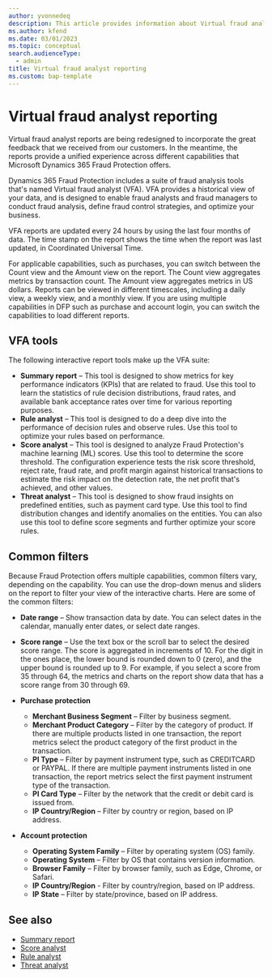 ```yaml
---
author: yvonnedeq
description: This article provides information about Virtual fraud analyst reporting and the available tools in Dynamics 365 Fraud Protection.
ms.author: kfend
ms.date: 03/01/2023
ms.topic: conceptual
search.audienceType:
  - admin
title: Virtual fraud analyst reporting
ms.custom: bap-template
---
```


# Virtual fraud analyst reporting

Virtual fraud analyst reports are being redesigned to incorporate the great feedback that we received from our customers. In the meantime, the reports provide a unified experience across different capabilities that Microsoft Dynamics 365 Fraud Protection offers.

Dynamics 365 Fraud Protection includes a suite of fraud analysis tools that's named Virtual fraud analyst (VFA). VFA provides a historical view of your data, and is designed to enable fraud analysts and fraud managers to conduct fraud analysis, define fraud control strategies, and optimize your business.

VFA reports are updated every 24 hours by using the last four months of data. The time stamp on the report shows the time when the report was last updated, in Coordinated Universal Time.

For applicable capabilities, such as purchases, you can switch between the Count view and the Amount view on the report. The Count view aggregates metrics by transaction count. The Amount view aggregates metrics in US dollars. Reports can be viewed in different timescales, including a daily view, a weekly view, and a monthly view. If you are using multiple capabilities in DFP such as purchase and account login, you can switch the capabilities to load different reports.

## VFA tools
The following interactive report tools make up the VFA suite:

  - **Summary report** – This tool is designed to show metrics for key performance indicators (KPIs) that are related to fraud. Use this tool to learn the statistics of rule decision distributions, fraud rates, and available bank acceptance rates over time for various reporting purposes.
  - **Rule analyst** – This tool is designed to do a deep dive into the performance of decision rules and observe rules. Use this tool to optimize your rules based on performance.
  - **Score analyst** – This tool is designed to analyze Fraud Protection's machine learning (ML) scores. Use this tool to determine the score threshold. The configuration experience tests the risk score threshold, reject rate, fraud rate, and profit margin against historical transactions to estimate the risk impact on the detection rate, the net profit that's achieved, and other values.
  - **Threat analyst** – This tool is designed to show fraud insights on predefined entities, such as payment card type. Use this tool to find distribution changes and identify anomalies on the entities. You can also use this tool to define score segments and further optimize your score rules.

## Common filters
Because Fraud Protection offers multiple capabilities, common filters vary, depending on the capability. You can use the drop-down menus and sliders on the report to filter your view of the interactive charts. Here are some of the common filters:

- **Date range** – Show transaction data by date. You can select dates in the calendar, manually enter dates, or select date ranges.
- **Score range** – Use the text box or the scroll bar to select the desired score range. The score is aggregated in increments of 10. For the digit in the ones place, the lower bound is rounded down to 0 (zero), and the upper bound is rounded up to 9. For example, if you select a score from 35 through 64, the metrics and charts on the report show data that has a score range from 30 through 69.
- **Purchase protection**

    - **Merchant Business Segment** – Filter by business segment.
    - **Merchant Product Category** – Filter by the category of product. If there are multiple products listed in one transaction, the report metrics select the product category of the first product in the transaction.
    - **PI Type** – Filter by payment instrument type, such as CREDITCARD or PAYPAL. If there are multiple payment instruments listed in one transaction, the report metrics select the first payment instrument type of the transaction.
    - **PI Card Type** – Filter by the network that the credit or debit card is issued from.
    - **IP Country/Region** – Filter by country or region, based on IP address.

- **Account protection**

    - **Operating System Family** – Filter by operating system (OS) family.
    - **Operating System** – Filter by OS that contains version information.
    - **Browser Family** – Filter by browser family, such as Edge, Chrome, or Safari.
    - **IP Country/Region** - Filter by country/region, based on IP address.
    - **IP State** – Filter by state/province, based on IP address.

## See also
- [Summary report](summary-report.md)
- [Score analyst](score-analyst.md)
- [Rule analyst](rule-analyst.md)
- [Threat analyst](threat-analyst.md)
